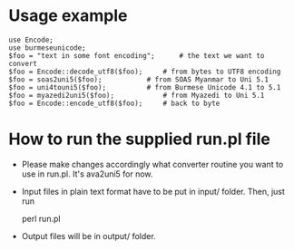 # Usage example

    use Encode;
    use burmeseunicode;
    $foo = "text in some font encoding";      # the text we want to convert
    $foo = Encode::decode_utf8($foo);     # from bytes to UTF8 encoding
    $foo = soas2uni5($foo);           # from SOAS Myanmar to Uni 5.1
    $foo = uni4touni5($foo);          # from Burmese Unicode 4.1 to 5.1
    $foo = myazedi2uni5($foo);            # from Myazedi to Uni 5.1
    $foo = Encode::encode_utf8($foo);     # back to byte

# How to run the supplied run.pl file 

- Please make changes accordingly what converter routine you want to use in run.pl. It's ava2uni5 for now.

- Input files in plain text format have to be put in input/ folder. Then, just run

    perl run.pl

- Output files will be in output/ folder.


